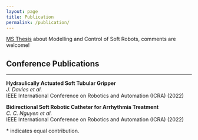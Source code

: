 ```yaml
---
layout: page
title: Publication
permalink: /publication/
---
```

<!-- Google tag (gtag.js) -->
<script async src="https://www.googletagmanager.com/gtag/js?id=G-PQFC01D0LX"></script>
<script>
  window.dataLayer = window.dataLayer || [];
  function gtag(){dataLayer.push(arguments);}
  gtag('js', new Date());

  gtag('config', 'G-PQFC01D0LX');
</script>

[MS Thesis](https://drive.google.com/file/d/1wzDfhW_K8pfrNxatST2SaEYtEBRyG7u8/view?usp=share_link) about Modelling and Control of Soft Robots, comments are welcome!

<!--## Journal Publications
___




\* indicates equal contribution.
-->

## Conference Publications
___
**Hydraulically Actuated Soft Tubular Gripper**  
*J. Davies et al.*    
IEEE International Conference on Robotics and Automation (ICRA) (2022)

**Bidirectional Soft Robotic Catheter for Arrhythmia Treatment**  
*C. C. Nguyen et al.*    
IEEE International Conference on Robotics and Automation (ICRA) (2022)


<!--
**A Cooperative Driving NLMPC for Real Time Collision Avoidance**      
*U. Rosolia, F. Braghin, E. Sabbioni, A.G. Alleyne, and S. De Bruyne*      
American Society of Mechanical Engineers (ASME) 2015 International Design Engineering Technical Conferences and Computers and Information in Engineering Conference, 2015
-->

\* indicates equal contribution.



